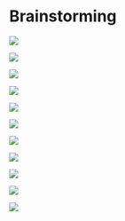 # Brainstorming

![](.gitbook/assets/img20210509035652.jpg)

![](.gitbook/assets/img20210509040724.jpg)

![](.gitbook/assets/img20210509042609.jpg)

![](.gitbook/assets/img20210509043122.jpg)

![](.gitbook/assets/img20210509044407.jpg)

![](.gitbook/assets/img20210509043929.jpg)

![](.gitbook/assets/img20210509044647.jpg)

![](.gitbook/assets/img20210516054419.jpg)

![](.gitbook/assets/img20210509044828.jpg)

![](.gitbook/assets/img20210516054427.jpg)

![](.gitbook/assets/img20210516055123.jpg)



